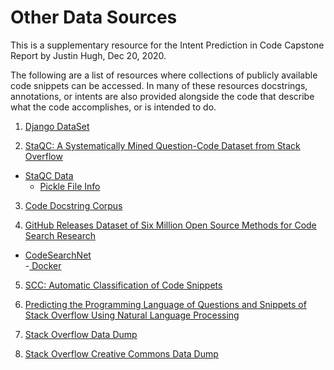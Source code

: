 # Other Data Sources

This is a supplementary resource for the Intent Prediction in Code Capstone Report by Justin Hugh, Dec 20, 2020. 

The following are a list of resources where collections of publicly available code snippets can be accessed. In many of these resources docstrings, annotations, or intents are also provided alongside the code that describe what the code accomplishes, or is intended to do.


1. [Django DataSet](https://ahcweb01.naist.jp/pseudogen/)

2. [StaQC: A Systematically Mined Question-Code Dataset from Stack Overflow](https://dl.acm.org/doi/fullHtml/10.1145/3178876.3186081#fn1)
- [StaQC Data](https://github.com/LittleYUYU/StackOverflow-Question-Code-Dataset)  
    - [Pickle File Info](https://www.geeksforgeeks.org/understanding-python-pickling-example/)

3. [Code Docstring Corpus](https://github.com/EdinburghNLP/code-docstring-corpus)

4. [GitHub Releases Dataset of Six Million Open Source Methods for Code Search Research](https://syncedreview.com/2019/10/01/github-releases-dataset-of-six-million-open-source-methods-for-code-search-research/)
- [ CodeSearchNet](https://github.com/github/CodeSearchNet/blob/master/README.md#setup)  
    -[ Docker](https://docs.docker.com/get-started/)
    

5. [SCC: Automatic Classification of Code Snippets](https://arxiv.org/pdf/1809.07945.pdf)

6. [Predicting the Programming Language of Questions and Snippets of Stack Overflow
Using Natural Language Processing](https://dspace.library.uvic.ca/bitstream/handle/1828/10054/Kamel_Alrashedy_MSC_2018.pdf?sequence=1&isAllowed=y)

7. [Stack Overflow Data Dump](https://www.brentozar.com/archive/2015/10/how-to-download-the-stack-overflow-database-via-bittorrent/)


8. [ Stack Overflow Creative Commons Data Dump](https://stackoverflow.blog/2009/06/04/stack-overflow-creative-commons-data-dump/)
